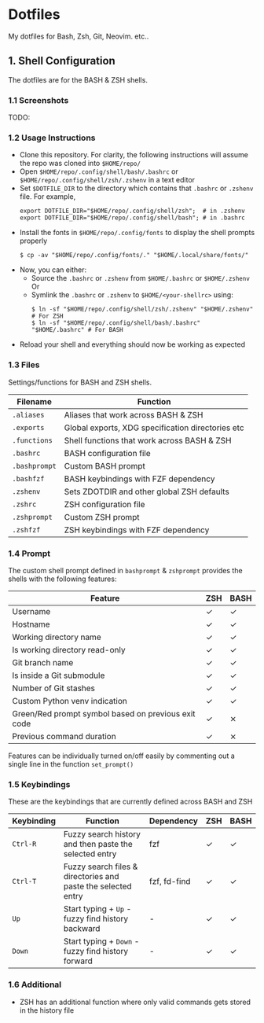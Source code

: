 # Dotfiles

My dotfiles for Bash, Zsh, Git, Neovim. etc..

## 1. Shell Configuration

The dotfiles are for the BASH & ZSH shells.

### 1.1 Screenshots

TODO:

### 1.2 Usage Instructions

- Clone this repository. For clarity, the following instructions will assume the repo was cloned into `$HOME/repo/`
- Open `$HOME/repo/.config/shell/bash/.bashrc` or `$HOME/repo/.config/shell/zsh/.zshenv` in a text editor
- Set `$DOTFILE_DIR` to the directory which contains that `.bashrc` or `.zshenv` file. For example,
  ```shell
  export DOTFILE_DIR="$HOME/repo/.config/shell/zsh";  # in .zshenv
  export DOTFILE_DIR="$HOME/repo/.config/shell/bash"; # in .bashrc
  ```
- Install the fonts in `$HOME/repo/.config/fonts` to display the shell prompts properly
  ```
  $ cp -av "$HOME/repo/.config/fonts/." "$HOME/.local/share/fonts/"
  ```
- Now, you can either:
	- Source the `.bashrc` or `.zshenv` from `$HOME/.bashrc` or `$HOME/.zshenv`
  Or
	- Symlink the `.bashrc` or `.zshenv` to `$HOME/<your-shellrc>` using:
	  ```shell
	  $ ln -sf "$HOME/repo/.config/shell/zsh/.zshenv" "$HOME/.zshenv"  # For ZSH
	  $ ln -sf "$HOME/repo/.config/shell/bash/.bashrc" "$HOME/.bashrc" # For BASH
	  ```
- Reload your shell and everything should now be working as expected

### 1.3 Files

Settings/functions for BASH and ZSH shells.

| Filename    | Function                                          |
| ----------- | ------------------------------------------------- |
|`.aliases`   | Aliases that work across BASH & ZSH               |
|`.exports`   | Global exports, XDG specification directories etc |
|`.functions` | Shell functions that work across BASH & ZSH       |
|`.bashrc`    | BASH configuration file                           |
|`.bashprompt`| Custom BASH prompt                                |
|`.bashfzf`   | BASH keybindings with FZF dependency              |
|`.zshenv`    | Sets ZDOTDIR and other global ZSH defaults        |
|`.zshrc`     | ZSH configuration file                            |
|`.zshprompt` | Custom ZSH prompt                                 |
|`.zshfzf`    | ZSH keybindings with FZF dependency               |

### 1.4 Prompt

The custom shell prompt defined in `bashprompt` & `zshprompt` provides the shells with the following features:

| Feature                                             | ZSH | BASH |
|-----------------------------------------------------|-----|------|
| Username                                            | ✓   |  ✓   |
| Hostname                                            | ✓   |  ✓   |
| Working directory name                              | ✓   |  ✓   |
| Is working directory read-only                      | ✓   |  ✓   |
| Git branch name                                     | ✓   |  ✓   |
| Is inside a Git submodule                           | ✓   |  ✓   |
| Number of Git stashes                               | ✓   |  ✓   |
| Custom Python venv indication                       | ✓   |  ✓   |
| Green/Red prompt symbol based on previous exit code | ✓   |  ⨯   |
| Previous command duration                           | ✓   |  ⨯   |

Features can be individually turned on/off easily by commenting out a single line in the function `set_prompt()`

### 1.5 Keybindings

These are the keybindings that are currently defined across BASH and ZSH

| Keybinding | Function                                                      | Dependency   | ZSH | BASH |
|------------|---------------------------------------------------------------|--------------|-----|------|
| `Ctrl-R`   | Fuzzy search history and then paste the selected entry        | fzf          |  ✓  |  ✓   |
| `Ctrl-T`   | Fuzzy search files & directories and paste the selected entry | fzf, fd-find |  ✓  |  ✓   |
| `Up`       | Start typing + `Up` - fuzzy find history backward             |      -       |  ✓  |  ✓   |
| `Down`     | Start typing + `Down` - fuzzy find history forward            |      -       |  ✓  |  ✓   |

### 1.6 Additional

- ZSH has an additional function where only valid commands gets stored in the history file
